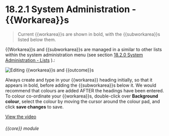 # 18.2.1    System Administration - {{Workarea}}s

> Current {{workarea}}s are shown in bold, with the {{subworkarea}}s listed below them. 

{{Workarea}}s and {{subworkarea}}s are managed in a similar to other lists within the system administration menu (see section [18.2.0  System Administration - Lists](/help/index/v/{{version}}/p/18.2.0) ).:

![Editing {{workarea}}s and {{outcome}}s]({{imgpath}}145a.png)

Always create and type in your {{workarea}} heading initially, so that it appears in bold, before adding the {{subworkarea}}s below it. We would recommend that colours are added AFTER the headings have been entered. To colour co-ordinate your {{workarea}}s, double-click over **Background colour**, select the colour by moving the cursor around the colour pad, and click **save changes** to save. 

[View the video](/help/video/id/40)
###### {{core}} module

